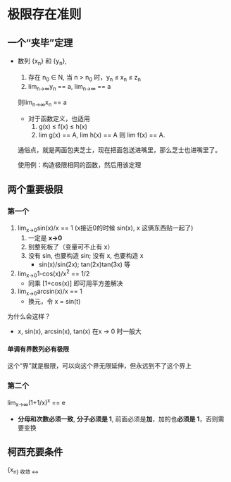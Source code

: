 # 极限存在准则
## 一个“夹毕”定理
* 数列 {x<sub>n</sub>} 和 {y<sub>n</sub>}, 
    1. 存在 n<sub>0</sub> ∈ N, 当 n > n<sub>0</sub> 时，y<sub>n</sub> ≤ x<sub>n</sub> ≤ z<sub>n</sub>
    2. lim<sub>n→∞</sub>y<sub>n</sub> == a, lim<sub>n→∞</sub> == a

    则lim<sub>n→∞</sub>x<sub>n</sub> == a
    * 对于函数定义，也适用
        1. g(x) ≤ f(x) ≤ h(x)
        2. lim g(x) == A, lim h(x) == A
    则 lim f(x) == A.

    通俗点，就是两面包夹芝士，现在把面包送进嘴里，那么芝士也进嘴里了。

    使用例：构造极限相同的函数，然后用该定理

## 两个重要极限
### 第一个
1. lim<sub>x→0</sub>sin(x)/x == 1 (x接近0的时候 sin(x), x 这俩东西贴一起了)
    1. 一定是 **x→0**
    2. 别整死板了（变量可不止有 x）
    3. 没有 sin, 也要构造 sin; 没有 x, 也要构造 x
        * sin(x)/sin(2x); tan(2x)tan(3x) 等
2. lim<sub>x→0</sub>1-cos(x)/x<sup>2</sup> == 1/2
    * 同乘 [1+cos(x)] 即可用平方差解决
3. lim<sub>x→0</sub>arcsin(x)/x == 1
    * 换元，令 x = sin(t)

为什么会这样？
* x, sin(x), arcsin(x), tan(x) 在x → 0 时一般大

#### 单调有界数列必有极限
这个“界”就是极限，可以向这个界无限延伸，但永远到不了这个界上

### 第二个
lim<sub>x→∞</sub>(1+1/x)<sup>x</sup> == e
* **分母和次数必须一致**, **分子必须是 1**, 前面必须是**加**，加的也**必须是 1**，否则需要变换

## 柯西充要条件
{x<sub>n} 收敛 ↔ 